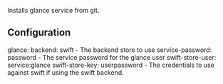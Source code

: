 Installs glance service from git.

Configuration
-------------
glance:
    backend: swift
      - The backend store to use
    service-password: password
      - The service password for the glance user
    swift-store-user: service:glance
    swift-store-key:  userpassword
      - The credentials to use against swift if using the swift backend.
